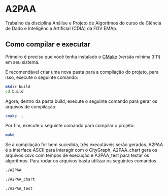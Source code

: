 # A2PAA

Trabalho da disciplina Análise e Projeto de Algoritmos do curso de 
Ciência de Dado e Inteligência Artificial (CDIA) da FGV EMAp.

## Como compilar e executar

Primeiro é preciso que você tenha instalado o [CMake](https://cmake.org/) (versão mínima 3.11) em seu sistema.

É recomendável criar uma nova pasta para a compilação do projeto, para isso, execute o seguinte comando:

```bash
mkdir build
cd build
```

Agora, dentro da pasta build, execute o seguinte comando para gerar os arquivos de compilação:

```bash
cmake ..
```

Por fim, execute o seguinte comando para compilar o projeto:

```bash
make
```

Se a compilação for bem sucedida, três executáveis serão gerados. A2PAA é a interface ASCII para interagir com o CityGraph, A2PAA_chart gera os arquivos csvs com tempos de execução e A2PAA_test para testar os algoritmos. Para rodar os arquivos basta utilizar os seguintes comandos

```bash
./A2PAA
```
```bash
./A2PAA_chart
```
```bash
./A2PAA_test
```


